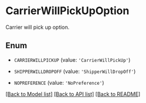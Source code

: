 # CarrierWillPickUpOption

Carrier will pick up option.

## Enum

* `CARRIERWILLPICKUP` (value: `'CarrierWillPickUp'`)

* `SHIPPERWILLDROPOFF` (value: `'ShipperWillDropOff'`)

* `NOPREFERENCE` (value: `'NoPreference'`)

[[Back to Model list]](../README.md#documentation-for-models) [[Back to API list]](../README.md#documentation-for-api-endpoints) [[Back to README]](../README.md)


